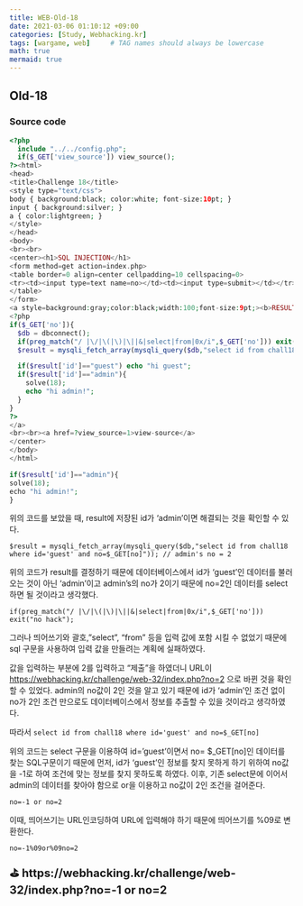 ```yaml
---
title: WEB-Old-18
date: 2021-03-06 01:10:12 +09:00
categories: [Study, Webhacking.kr]
tags: [wargame, web]     # TAG names should always be lowercase
math: true
mermaid: true
---
```


## Old-18
### Source code
```php
<?php
  include "../../config.php";
  if($_GET['view_source']) view_source();
?><html>
<head>
<title>Challenge 18</title>
<style type="text/css">
body { background:black; color:white; font-size:10pt; }
input { background:silver; }
a { color:lightgreen; }
</style>
</head>
<body>
<br><br>
<center><h1>SQL INJECTION</h1>
<form method=get action=index.php>
<table border=0 align=center cellpadding=10 cellspacing=0>
<tr><td><input type=text name=no></td><td><input type=submit></td></tr>
</table>
</form>
<a style=background:gray;color:black;width:100;font-size:9pt;><b>RESULT</b><br>
<?php
if($_GET['no']){
  $db = dbconnect();
  if(preg_match("/ |\/|\(|\)|\||&|select|from|0x/i",$_GET['no'])) exit("no hack");
  $result = mysqli_fetch_array(mysqli_query($db,"select id from chall18 where id='guest' and no=$_GET[no]")); // admin's no = 2

  if($result['id']=="guest") echo "hi guest";
  if($result['id']=="admin"){
    solve(18);
    echo "hi admin!";
  }
}
?>
</a>
<br><br><a href=?view_source=1>view-source</a>
</center>
</body>
</html>
```
```php
if($result['id']=="admin"){
solve(18);
echo "hi admin!";
}
```
위의 코드를 보았을 때, result에 저장된 id가 ‘admin’이면 해결되는 것을 확인할 수 있다. <br>

`$result = mysqli_fetch_array(mysqli_query($db,"select id from chall18 where id='guest' and no=$_GET[no]")); // admin's no = 2`<br>

위의 코드가 result를 결정하기 때문에 데이터베이스에서 id가 ‘guest’인 데이터를 불러오는 것이 아닌 ‘admin’이고 admin’s의 no가 2이기 때문에 no=2인 데이터를 select하면 될 것이라고 생각했다. <br>

`if(preg_match("/ |\/|\(|\)|\||&|select|from|0x/i",$_GET['no'])) exit("no hack");`<br>

그러나 띄어쓰기와 괄호,”select”, “from” 등을 입력 값에 포함 시킬 수 없었기 때문에 sql 구문을 사용하여 입력 값을 만들려는 계획에 실패하였다.<br>

값을 입력하는 부분에 2를 입력하고 “제출”을 하였더니 URL이 https://webhacking.kr/challenge/web-32/index.php?no=2 으로 바뀐 것을 확인할 수 있었다. admin의 no값이 2인 것을 알고 있기 때문에 id가 ‘admin’인 조건 없이 no가 2인 조건 만으로도 데이터베이스에서 정보를 추출할 수 있을 것이라고 생각하였다. <br>

따라서 `select id from chall18 where id='guest' and no=$_GET[no]` <br>

위의 코드는 select 구문을 이용하여 id=’guest’이면서 no= $_GET[no]인 데이터를 찾는 SQL구문이기 때문에 먼저, id가 ‘guest’인 정보를 찾지 못하게 하기 위하여 no값을 -1로 하여 조건에 맞는 정보를 찾지 못하도록 하였다. 이후, 기존 select문에 이어서 admin의 데이터를 찾아야 함으로 or을 이용하고 no값이 2인 조건을 걸어준다.<br>

`no=-1 or no=2`<br>

 이때, 띄어쓰기는 URL인코딩하여 URL에 입력해야 하기 때문에 띄어쓰기를 %09로 변환한다.<br>

`no=-1%09or%09no=2`<br>

<aside>
<span style="font-size:20px; font-weight:bold;">⛳ https://webhacking.kr/challenge/web-32/index.php?no=-1	or	no=2</span>
</aside>